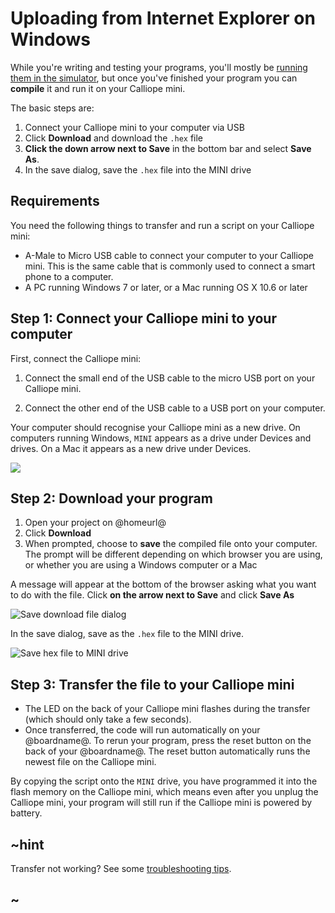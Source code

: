 # Uploading from Internet Explorer on Windows

While you're writing and testing your programs, you'll mostly be [running them
in the simulator](/device/simulator), but once you've finished your program you
can **compile** it and run it on your Calliope mini.

The basic steps are:

1. Connect your Calliope mini to your computer via USB
2. Click **Download** and download the `.hex` file
3. **Click the down arrow next to Save**  in the bottom bar and select **Save As**.
4. In the save dialog, save the `.hex` file into the MINI drive

## Requirements

You need the following things to transfer and run a script on your Calliope mini:

* A-Male to Micro USB cable to connect your computer to your Calliope mini. This is
    the same cable that is commonly used to connect a smart phone to a computer.
* A PC running Windows 7 or later, or a Mac running OS X 10.6 or later

## Step 1: Connect your Calliope mini to your computer

First, connect the Calliope mini:

1. Connect the small end of the USB cable to the micro USB port on your Calliope mini.

2. Connect the other end of the USB cable to a USB port on your computer.

Your computer should recognise your Calliope mini as a new drive. On computers
running Windows, `MINI` appears as a drive under Devices and drives. On a Mac
it appears as a new drive under Devices.

![](/static/mb/device/usb-windows-device.jpg)

## Step 2: Download your program

1. Open your project on @homeurl@
2. Click **Download**
3. When prompted, choose to **save** the compiled file onto your computer. The
   prompt will be different depending on which browser you are using, or
   whether you are using a Windows computer or a Mac

A message will appear at the bottom of the browser asking what you want to do
with the file. Click **on the arrow next to Save** and click **Save As**

![Save download file dialog](/static/mb/device/usb/save-as-ie.gif)

In the save dialog, save as the ``.hex`` file to the MINI drive.

![Save hex file to MINI drive](/static/mb/device/usb/save-as-windows.png)

## Step 3: Transfer the file to your Calliope mini

* The LED on the back of your Calliope mini flashes during the transfer (which 
    should only take a few seconds).
* Once transferred, the code will run automatically on your @boardname@. To rerun
   your program, press the reset button on the back of your @boardname@. The reset 
   button automatically runs the newest file on the Calliope mini.

By copying the script onto the `MINI` drive, you have programmed it into the
flash memory on the Calliope mini, which means even after you unplug the Calliope mini,
your program will still run if the Calliope mini is powered by battery.


## ~hint

Transfer not working? See some [troubleshooting tips](/device/usb/troubleshoot).

## ~
